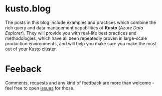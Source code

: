 # kusto.blog

The posts in this blog include examples and practices which combine the rich query and data management capabilities of **Kusto** (*Azure Data Explorer*). They will provide you with real-life best practices and methodologies, which have all been repeatedly proven in large-scale production environments, and will help you make sure you make the most out of your Kusto cluster.

# Feeback

Comments, requests and any kind of feedback are more than welcome - feel free to open [issues](https://github.com/yonileibowitz/yonileibowitz.github.io/issues) for those.
